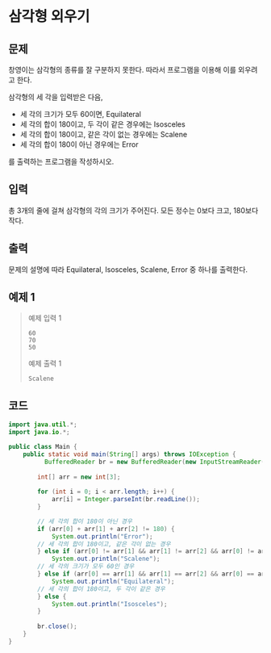 # 삼각형 외우기

## 문제
창영이는 삼각형의 종류를 잘 구분하지 못한다. 따라서 프로그램을 이용해 이를 외우려고 한다.

삼각형의 세 각을 입력받은 다음,

- 세 각의 크기가 모두 60이면, Equilateral
- 세 각의 합이 180이고, 두 각이 같은 경우에는 Isosceles
- 세 각의 합이 180이고, 같은 각이 없는 경우에는 Scalene
- 세 각의 합이 180이 아닌 경우에는 Error

를 출력하는 프로그램을 작성하시오.

## 입력
총 3개의 줄에 걸쳐 삼각형의 각의 크기가 주어진다. 모든 정수는 0보다 크고, 180보다 작다.

## 출력
문제의 설명에 따라 Equilateral, Isosceles, Scalene, Error 중 하나를 출력한다.

## 예제 1

> 예제 입력 1
> ```
> 60
> 70
> 50
> ```
> 예제 출력 1
> ```
> Scalene
> ```


## 코드
```java
import java.util.*;
import java.io.*;

public class Main {
    public static void main(String[] args) throws IOException {
	      BufferedReader br = new BufferedReader(new InputStreamReader(System.in));
	    
        int[] arr = new int[3];
        
        for (int i = 0; i < arr.length; i++) {
            arr[i] = Integer.parseInt(br.readLine());
        }

        // 세 각의 합이 180이 아닌 경우
        if (arr[0] + arr[1] + arr[2] != 180) {
            System.out.println("Error");
        // 세 각의 합이 180이고, 같은 각이 없는 경우
        } else if (arr[0] != arr[1] && arr[1] != arr[2] && arr[0] != arr[2]) {
            System.out.println("Scalene");
        // 세 각의 크기가 모두 60인 경우
        } else if (arr[0] == arr[1] && arr[1] == arr[2] && arr[0] == arr[2]) {
            System.out.println("Equilateral");
        // 세 각의 합이 180이고, 두 각이 같은 경우
        } else {
            System.out.println("Isosceles");
        }
        
        br.close();
    }
}
```
